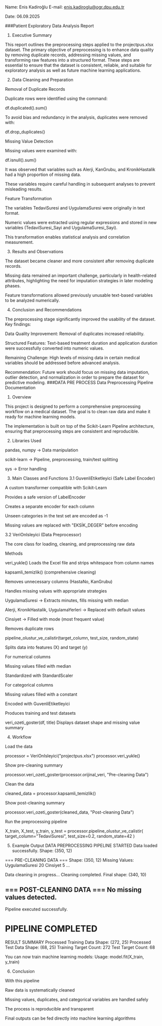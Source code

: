 Name: Enis Kadiroğlu
E-mail: enis.kadiroglu@ogr.dpu.edu.tr

Date: 06.09.2025

###Patient Exploratory Data Analysis Report
1. Executive Summary

This report outlines the preprocessing steps applied to the projectpus.xlsx dataset.
The primary objective of preprocessing is to enhance data quality by removing duplicate records, addressing missing values, and transforming raw features into a structured format.
These steps are essential to ensure that the dataset is consistent, reliable, and suitable for exploratory analysis as well as future machine learning applications.

2. Data Cleaning and Preparation

Removal of Duplicate Records

Duplicate rows were identified using the command:

df.duplicated().sum()


To avoid bias and redundancy in the analysis, duplicates were removed with:

df.drop_duplicates()


Missing Value Detection

Missing values were examined with:

df.isnull().sum()


It was observed that variables such as Alerji, KanGrubu, and KronikHastalik had a high proportion of missing data.

These variables require careful handling in subsequent analyses to prevent misleading results.

Feature Transformation

The variables TedaviSuresi and UygulamaSuresi were originally in text format.

Numeric values were extracted using regular expressions and stored in new variables (TedaviSuresi_Sayi and UygulamaSuresi_Sayi).

This transformation enables statistical analysis and correlation measurement.

3. Results and Observations

The dataset became cleaner and more consistent after removing duplicate records.

Missing data remained an important challenge, particularly in health-related attributes, highlighting the need for imputation strategies in later modeling phases.

Feature transformations allowed previously unusable text-based variables to be analyzed numerically.

4. Conclusion and Recommendations

The preprocessing stage significantly improved the usability of the dataset.
Key findings:

Data Quality Improvement: Removal of duplicates increased reliability.

Structured Features: Text-based treatment duration and application duration were successfully converted into numeric values.

Remaining Challenge: High levels of missing data in certain medical variables should be addressed before advanced analysis.

Recommendation: Future work should focus on missing data imputation, outlier detection, and normalization in order to prepare the dataset for predictive modeling.
###DATA PRE PROCESS
Data Preprocessing Pipeline Documentation
1. Overview

This project is designed to perform a comprehensive preprocessing workflow on a medical dataset.
The goal is to clean raw data and make it ready for machine learning models.

The implementation is built on top of the Scikit-Learn Pipeline architecture, ensuring that preprocessing steps are consistent and reproducible.

2. Libraries Used

pandas, numpy → Data manipulation

scikit-learn → Pipeline, preprocessing, train/test splitting

sys → Error handling

3. Main Classes and Functions
3.1 GuvenliEtiketleyici (Safe Label Encoder)

A custom transformer compatible with Scikit-Learn

Provides a safe version of LabelEncoder

Creates a separate encoder for each column

Unseen categories in the test set are encoded as -1

Missing values are replaced with "EKSİK_DEGER" before encoding

3.2 VeriOnIsleyici (Data Preprocessor)

The core class for loading, cleaning, and preprocessing raw data

Methods

veri_yukle()
Loads the Excel file and strips whitespace from column names

kapsamli_temizlik() (comprehensive cleaning)

Removes unnecessary columns (HastaNo, KanGrubu)

Handles missing values with appropriate strategies

UygulamaSuresi → Extracts minutes, fills missing with median

Alerji, KronikHastalik, UygulamaYerleri → Replaced with default values

Cinsiyet → Filled with mode (most frequent value)

Removes duplicate rows

pipeline_olustur_ve_calistir(target_column, test_size, random_state)

Splits data into features (X) and target (y)

For numerical columns

Missing values filled with median

Standardized with StandardScaler

For categorical columns

Missing values filled with a constant

Encoded with GuvenliEtiketleyici

Produces training and test datasets

veri_ozeti_goster(df, title)
Displays dataset shape and missing value summary

4. Workflow

Load the data

processor = VeriOnIsleyici("projectpus.xlsx")
processor.veri_yukle()


Show pre-cleaning summary

processor.veri_ozeti_goster(processor.orijinal_veri, "Pre-cleaning Data")


Clean the data

cleaned_data = processor.kapsamli_temizlik()


Show post-cleaning summary

processor.veri_ozeti_goster(cleaned_data, "Post-cleaning Data")


Run the preprocessing pipeline

X_train, X_test, y_train, y_test = processor.pipeline_olustur_ve_calistir(
    target_column="TedaviSuresi",
    test_size=0.2,
    random_state=42
)

5. Example Output
DATA PREPROCESSING PIPELINE STARTED
 Data loaded successfully. Shape: (350, 12)

 === PRE-CLEANING DATA ===
Shape: (350, 12)
Missing Values:
UygulamaSuresi     20
Cinsiyet            5
...

 Data cleaning in progress...
 Cleaning completed. Final shape: (340, 10)

 === POST-CLEANING DATA ===
 No missing values detected.
------------------------------

Pipeline executed successfully.

PIPELINE COMPLETED
========================================
RESULT SUMMARY
 Processed Training Data Shape: (272, 25)
 Processed Test Data Shape:    (68, 25)
 Training Target Count: 272
 Test Target Count:     68

 You can now train machine learning models:
   Usage: model.fit(X_train, y_train)

6. Conclusion

With this pipeline

Raw data is systematically cleaned

Missing values, duplicates, and categorical variables are handled safely

The process is reproducible and transparent

Final outputs can be fed directly into machine learning algorithms
